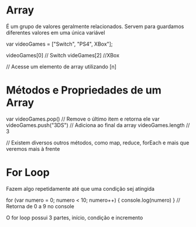 # Array

É um grupo de valores geralmente relacionados. Servem para guardamos diferentes valores em uma única variável

var videoGames = ["Switch", "PS4", XBox"];

videoGames[0] // Switch
videGames[2] //XBox

// Acesse um elemento de array utilizando [n]

# Métodos e Propriedades de um Array

var videoGames.pop() // Remove o último item e retorna ele
var videoGames.push("3DS") // Adiciona ao final da array
videoGames.length // 3

// Existem diversos outros métodos, como map, reduce, forEach e mais que veremos mais à frente

# For Loop

Fazem algo repetidamente até que uma condição sej atingida

for (var numero = 0; numero < 10; numero++) {
console.log(numero)
}
// Retorna de 0 a 9 no console

O for loop possui 3 partes,
início, condição e incremento
